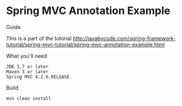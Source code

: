 # Spring MVC Annotation Example

Guide

This is a part of the tutorial http://javabycode.com/spring-framework-tutorial/spring-mvc-tutorial/spring-mvc-annotation-example.html

What you'll need

    JDK 1.7 or later
    Maven 3 or later
    Spring MVC 4.2.6.RELEASE  

Build

    mvn clean install    
